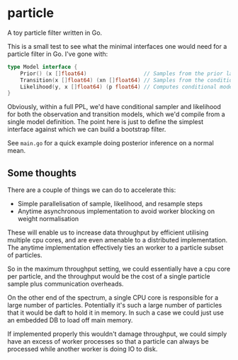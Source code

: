 # particle

A toy particle filter written in Go.

This is a small test to see what the minimal interfaces one would need for a particle
filter in Go. I've gone with:

```go
type Model interface {
	Prior() (x []float64)                  // Samples from the prior latent distribution.
	Transition(x []float64) (xn []float64) // Samples from the conditional transition density.
	Likelihood(y, x []float64) (p float64) // Computes conditional model likelihood.
}
```

Obviously, within a full PPL, we'd have conditional sampler and likelihood for both the
observation and transition models, which we'd compile from a single model definition. The
point here is just to define the simplest interface against which we can build a bootstrap
filter.

See `main.go` for a quick example doing posterior inference on a normal mean.

## Some thoughts

There are a couple of things we can do to accelerate this:

- Simple parallelisation of sample, likelihood, and resample steps
- Anytime asynchronous implementation to avoid worker blocking on weight normalisation

These will enable us to increase data throughput by efficient utilising multiple cpu cores,
and are even amenable to a distributed implementation. The anytime implementation effectively
ties an worker to a particle subset of particles.

So in the maximum throughput setting, we could essentially have a cpu core per particle,
and the throughput would be the cost of a single particle sample plus communication overheads.

On the other end of the spectrum, a single CPU core is responsible for a large number of particles.
Potentially it's such a large number of particles that it would be daft to hold it in memory.
In such a case we could just use an embedded DB to load off main memory.

If implemented properly this wouldn't damage throughput, we could simply have an excess of worker
processes so that a particle can always be processed while another worker is doing IO to disk.
